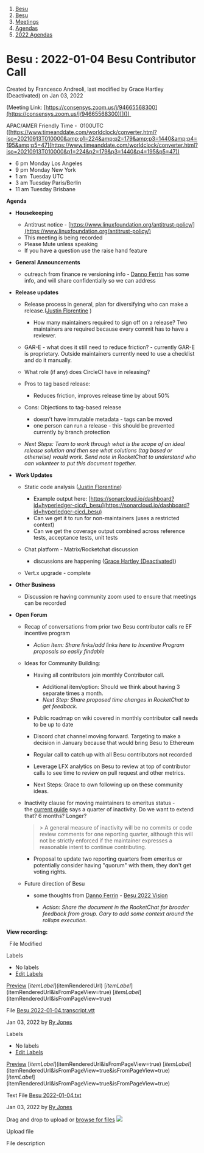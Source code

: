 1. [Besu](index.html)
2. [Besu](Besu_22151173.html)
3. [Meetings](Meetings_22153838.html)
4. [Agendas](Agendas_22153868.html)
5. [2022 Agendas](2022-Agendas_22155133.html)

# Besu : 2022-01-04 Besu Contributor Call

Created by Francesco Andreoli, last modified by Grace Hartley (Deactivated) on Jan 03, 2022

(Meeting Link: ⁨[https://consensys.zoom.us/j/94665568300](https://consensys.zoom.us/j/94665568300)[⁩]()) 

APAC/AMER Friendly Time -  0100UTC ([https://www.timeanddate.com/worldclock/converter.html?iso=20210913T010000&amp;p1=224&amp;p2=179&amp;p3=1440&amp;p4=195&amp;p5=47](https://www.timeanddate.com/worldclock/converter.html?iso=20210913T010000&p1=224&p2=179&p3=1440&p4=195&p5=47))

- 6 pm Monday Los Angeles
- 9 pm Monday New York
- 1 am  Tuesday UTC
- 3 am Tuesday Paris/Berlin
- 11 am Tuesday Brisbane

**Agenda**

- **Housekeeping**
  
  - Antitrust notice - [https://www.linuxfoundation.org/antitrust-policy/](https://www.linuxfoundation.org/antitrust-policy/)
  - This meeting is being recorded
  - Please Mute unless speaking
  - If you have a question use the raise hand feature
- **General Announcements**
  
  - outreach from finance re versioning info - [Danno Ferrin](https://lf-hyperledger.atlassian.net/wiki/people/5b7f2d80c4e4892a5b789551?ref=confluence) has some info, and will share confidentially so we can address
- **Release updates**
  
  - Release process in general, plan for diversifying who can make a release.([Justin Florentine](https://lf-hyperledger.atlassian.net/wiki/people/712020:71871f91-9632-4415-9d78-780eb53fd275?ref=confluence) )
    
    - How many maintainers required to sign off on a release? Two maintainers are required because every commit has to have a reviewer.
  - GAR-E - what does it still need to reduce friction? - currently GAR-E is proprietary. Outside maintainers currently need to use a checklist and do it manually.
  - What role (if any) does CircleCI have in releasing?
  - Pros to tag based release:
    
    - Reduces friction, improves release time by about 50%
  - Cons: Objections to tag-based release
    
    - doesn't have immutable metadata - tags can be moved
    - one person can run a release - this should be prevented currently by branch protection
  - *Next Steps: Team to work through what is the scope of an ideal release solution and then see what solutions (tag based or otherwise) would work. Send note in RocketChat to understand who can volunteer to put this document together.*
- **Work Updates**
  
  - Static code analysis ([Justin Florentine](https://lf-hyperledger.atlassian.net/wiki/people/712020:71871f91-9632-4415-9d78-780eb53fd275?ref=confluence))
    
    - Example output here: [https://sonarcloud.io/dashboard?id=hyperledger-cicd\_besu](https://sonarcloud.io/dashboard?id=hyperledger-cicd_besu)
    - Can we get it to run for non-maintainers (uses a restricted context)
    - Can we get the coverage output combined across reference tests, acceptance tests, unit tests
  - Chat platform - Matrix/Rocketchat discussion
    
    - discussions are happening ([Grace Hartley (Deactivated)](https://lf-hyperledger.atlassian.net/wiki/people/5c3e0cd1ff324728a1db2448?ref=confluence))
  - Vert.x upgrade - complete
- **Other Business** 
  
  - Discussion re having community zoom used to ensure that meetings can be recorded
- **Open Forum**
  
  - Recap of conversations from prior two Besu contributor calls re EF incentive program
    
    - *Action Item: Share links/add links here to Incentive Program proposals so easily findable*
  - Ideas for Community Building:
    
    - Having all contributors join monthly Contributor call.
      
      - Additional item/option: Should we think about having 3 separate times a month.
      - *Next Step: Share proposed time changes in RocketChat to get feedback.*
    - Public roadmap on wiki covered in monthly contributor call needs to be up to date
    - Discord chat channel moving forward. Targeting to make a decision in January because that would bring Besu to Ethereum
    - Regular call to catch up with all Besu contributors not recorded
    - Leverage LFX analytics on Besu to review at top of contributor calls to see time to review on pull request and other metrics.
    - Next Steps: Grace to own following up on these community ideas.
  - Inactivity clause for moving maintainers to emeritus status - the [current guide](https://github.com/hyperledger/besu/blob/main/MAINTAINERS.md) says a quarter of inactivity. Do we want to extend that? 6 months? Longer? 
    
    > &gt; A general measure of inactivity will be no commits or code review comments for one reporting quarter, although this will not be strictly enforced if the maintainer expresses a reasonable intent to continue contributing.
    
    - Proposal to update two reporting quarters from emeritus or potentially consider having "quorum" with them, they don't get voting rights.
  - Future direction of Besu
    
    - some thoughts from [Danno Ferrin](https://lf-hyperledger.atlassian.net/wiki/people/5b7f2d80c4e4892a5b789551?ref=confluence) - [Besu 2022 Vision](Besu-2022-Vision_22155167.html)
      
      - *Action: Share the document in the RocketChat for broader feedback from group. Gary to add some context around the rollups execution.*

**View recording:**

  File Modified

Labels

- No labels
- [Edit Labels](# "Edit Labels")

[Preview]() [$itemLabel]($itemRenderedUrl) [$itemLabel]($itemRenderedUrl&isFromPageView=true) [$itemLabel]($itemRenderedUrl&isFromPageView=true)

File [Besu 2022-01-04.transcript.vtt](attachments/22155132/22155181.vtt "Download")

Jan 03, 2022 by [Ry Jones](/wiki/people/557058:078cecfc-fb17-4d9a-8759-b5b74efa6850)

Labels

- No labels
- [Edit Labels](# "Edit Labels")

[Preview]() [$itemLabel]($itemRenderedUrl&isFromPageView=true) [$itemLabel]($itemRenderedUrl&isFromPageView=true&isFromPageView=true) [$itemLabel]($itemRenderedUrl&isFromPageView=true&isFromPageView=true)

Text File [Besu 2022-01-04.txt](attachments/22155132/22155183.txt "Download")

Jan 03, 2022 by [Ry Jones](/wiki/people/557058:078cecfc-fb17-4d9a-8759-b5b74efa6850)

Drag and drop to upload or [browse for files]() ![](images/icons/wait.gif)

Upload file

File description
